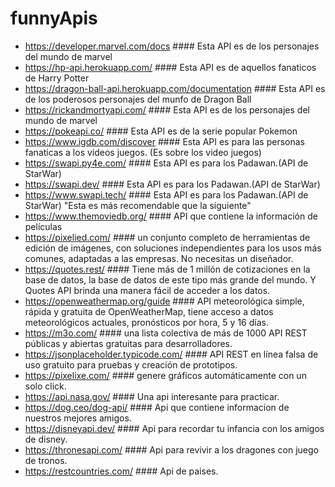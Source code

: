 # funnyApis

+ https://developer.marvel.com/docs    #### Esta API es de los personajes del mundo de marvel
+ https://hp-api.herokuapp.com/    #### Esta API es de aquellos fanaticos de Harry Potter
+ https://dragon-ball-api.herokuapp.com/documentation    #### Esta API es de los poderosos personajes del munfo de Dragon Ball
+ https://rickandmortyapi.com/    #### Esta API es de los personajes del mundo de marvel
+ https://pokeapi.co/    #### Esta API es de la serie popular Pokemon
+ https://www.igdb.com/discover    #### Esta API es para las personas fanaticas a los videos juegos. (Es sobre los video juegos)
+ https://swapi.py4e.com/    #### Esta API es para los Padawan.(API de StarWar)
+ https://swapi.dev/    #### Esta API es para los Padawan.(API de StarWar)
+ https://www.swapi.tech/    #### Esta API es para los Padawan.(API de StarWar) "Esta es más recomendable que la siguiente"
+ https://www.themoviedb.org/    #### API que contiene la información de películas
+ https://pixelied.com/    #### un conjunto completo de herramientas de edición de imágenes, con soluciones independientes para los usos más comunes, adaptadas a las empresas. No necesitas un diseñador.
+ https://quotes.rest/    #### Tiene más de 1 millón de cotizaciones en la base de datos, la base de datos de este tipo más grande del mundo. Y Quotes API brinda una manera fácil de acceder a los datos.
+ https://openweathermap.org/guide    #### API meteorológica simple, rápida y gratuita de OpenWeatherMap, tiene acceso a datos meteorológicos actuales, pronósticos por hora, 5 y 16 días.
+ https://m3o.com/    #### una lista colectiva de más de 1000 API REST públicas y abiertas gratuitas para desarrolladores.
+ https://jsonplaceholder.typicode.com/    #### API REST en línea falsa de uso gratuito para pruebas y creación de prototipos.
+ https://pixelixe.com/    #### genere gráficos automáticamente con un solo click.
+ https://api.nasa.gov/    #### Una api interesante para practicar.
+ https://dog.ceo/dog-api/    #### Api que contiene informacion de nuestros mejores amigos.
+ https://disneyapi.dev/    #### Api para recordar tu infancia con los amigos de disney.
+ https://thronesapi.com/    #### Api para revivir a los dragones con juego de tronos.
+ https://restcountries.com/    #### Api de paises.
